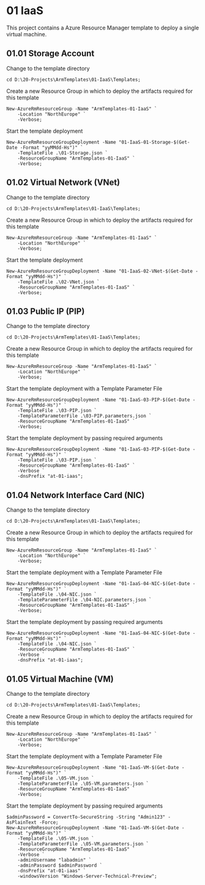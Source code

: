 # 01 IaaS
This project contains a Azure Resource Manager template to deploy a single virtual machine. 

## 01.01 Storage Account
Change to the template directory
```
cd D:\20-Projects\ArmTemplates\01-IaaS\Templates;
```

Create a new Resource Group in which to deploy the artifacts required for this template
```
New-AzureRmResourceGroup -Name "ArmTemplates-01-IaaS" `
    -Location "NorthEurope" `
    -Verbose;
```

Start the template deployment
```
New-AzureRmResourceGroupDeployment -Name "01-IaaS-01-Storage-$(Get-Date -Format "yyMMdd-Hs")" `
    -TemplateFile .\01-Storage.json `
    -ResourceGroupName "ArmTemplates-01-IaaS" `
    -Verbose;
```

## 01.02 Virtual Network (VNet)
Change to the template directory
```
cd D:\20-Projects\ArmTemplates\01-IaaS\Templates;
```

Create a new Resource Group in which to deploy the artifacts required for this template
```
New-AzureRmResourceGroup -Name "ArmTemplates-01-IaaS" `
    -Location "NorthEurope" `
    -Verbose;
```

Start the template deployment
```
New-AzureRmResourceGroupDeployment -Name "01-IaaS-02-VNet-$(Get-Date -Format "yyMMdd-Hs")" `
    -TemplateFile .\02-VNet.json `
    -ResourceGroupName "ArmTemplates-01-IaaS" `
    -Verbose;
```

## 01.03 Public IP (PIP)
Change to the template directory
```
cd D:\20-Projects\ArmTemplates\01-IaaS\Templates;
```

Create a new Resource Group in which to deploy the artifacts required for this template
```
New-AzureRmResourceGroup -Name "ArmTemplates-01-IaaS" `
    -Location "NorthEurope" `
    -Verbose;
```

Start the template deployment with a Template Parameter File
```
New-AzureRmResourceGroupDeployment -Name "01-IaaS-03-PIP-$(Get-Date -Format "yyMMdd-Hs")" `
    -TemplateFile .\03-PIP.json `
    -TemplateParameterFile .\03-PIP.parameters.json `
    -ResourceGroupName "ArmTemplates-01-IaaS" `
    -Verbose;
```

Start the template deployment by passing required arguments
```
New-AzureRmResourceGroupDeployment -Name "01-IaaS-03-PIP-$(Get-Date -Format "yyMMdd-Hs")" `
    -TemplateFile .\03-PIP.json `
    -ResourceGroupName "ArmTemplates-01-IaaS" `
    -Verbose `
    -dnsPrefix "at-01-iaas";
```

## 01.04 Network Interface Card (NIC)
Change to the template directory
```
cd D:\20-Projects\ArmTemplates\01-IaaS\Templates;
```

Create a new Resource Group in which to deploy the artifacts required for this template
```
New-AzureRmResourceGroup -Name "ArmTemplates-01-IaaS" `
    -Location "NorthEurope" `
    -Verbose;
```

Start the template deployment with a Template Parameter File
```
New-AzureRmResourceGroupDeployment -Name "01-IaaS-04-NIC-$(Get-Date -Format "yyMMdd-Hs")" `
    -TemplateFile .\04-NIC.json `
    -TemplateParameterFile .\04-NIC.parameters.json `
    -ResourceGroupName "ArmTemplates-01-IaaS" `
    -Verbose;
```

Start the template deployment by passing required arguments
```
New-AzureRmResourceGroupDeployment -Name "01-IaaS-04-NIC-$(Get-Date -Format "yyMMdd-Hs")" `
    -TemplateFile .\04-NIC.json `
    -ResourceGroupName "ArmTemplates-01-IaaS" `
    -Verbose `
    -dnsPrefix "at-01-iaas";
```

## 01.05 Virtual Machine (VM)
Change to the template directory
```
cd D:\20-Projects\ArmTemplates\01-IaaS\Templates;
```

Create a new Resource Group in which to deploy the artifacts required for this template
```
New-AzureRmResourceGroup -Name "ArmTemplates-01-IaaS" `
    -Location "NorthEurope" `
    -Verbose;
```

Start the template deployment with a Template Parameter File
```
New-AzureRmResourceGroupDeployment -Name "01-IaaS-VM-$(Get-Date -Format "yyMMdd-Hs")" `
    -TemplateFile .\05-VM.json `
    -TemplateParameterFile .\05-VM.parameters.json `
    -ResourceGroupName "ArmTemplates-01-IaaS" `
    -Verbose;
```

Start the template deployment by passing required arguments
```
$adminPassword = ConvertTo-SecureString -String "Admin123" -AsPlainText -Force;
New-AzureRmResourceGroupDeployment -Name "01-IaaS-VM-$(Get-Date -Format "yyMMdd-Hs")" `
    -TemplateFile .\05-VM.json `
    -TemplateParameterFile .\05-VM.parameters.json `
    -ResourceGroupName "ArmTemplates-01-IaaS" `
    -Verbose `
    -adminUsername "labadmin" `
    -adminPassword $adminPassword `
    -dnsPrefix "at-01-iaas" `
    -windowsVersion "Windows-Server-Technical-Preview";
```